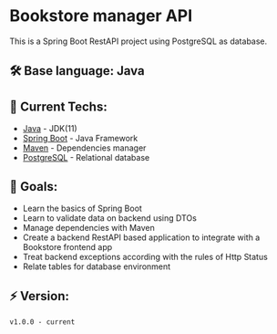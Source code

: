 # Bookstore manager API

This is a Spring Boot RestAPI project using PostgreSQL as database.

## 🛠 Base language: Java

## 🚀 Current Techs:
- [Java](https://www.azul.com/downloads) - JDK(11)
- [Spring Boot](https://spring.io/projects/spring-boot) - Java Framework
- [Maven](https://maven.apache.org) - Dependencies manager
- [PostgreSQL](https://www.postgresql.org) - Relational database

## 🎯 Goals:
- Learn the basics of Spring Boot
- Learn to validate data on backend using DTOs
- Manage dependencies with Maven
- Create a backend RestAPI based application to integrate with a Bookstore frontend app
- Treat backend exceptions according with the rules of Http Status
- Relate tables for database environment

## ⚡ Version:
```
v1.0.0 - current
```
